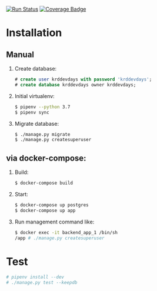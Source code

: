 [![Run Status](https://api.shippable.com/projects/5ca0ddd5d964990007a0f147/badge?branch=master)]()
[![Coverage Badge](https://api.shippable.com/projects/5ca0ddd5d964990007a0f147/coverageBadge?branch=master)]()

# Installation

## Manual

1. Create database:
    ```sql
    # create user krddevdays with password 'krddevdays';
    # create database krddevdays owner krddevdays;
    ```
2. Initial virtualenv: 
    ```bash
    $ pipenv --python 3.7
    $ pipenv sync
    ```
3. Migrate database:
    ```bash
    $ ./manage.py migrate
    $ ./manage.py createsuperuser
    ```

## via docker-compose:

1. Build:
    ```bash
    $ docker-compose build
    ```
2. Start:
    ```bash
    $ docker-compose up postgres
    $ docker-compose up app
    ```
3. Run management command like:
    ```bash
    $ docker exec -it backend_app_1 /bin/sh
    /app # ./manage.py createsuperuser
    ```

# Test

```bash
# pipenv install --dev
# ./manage.py test --keepdb
```